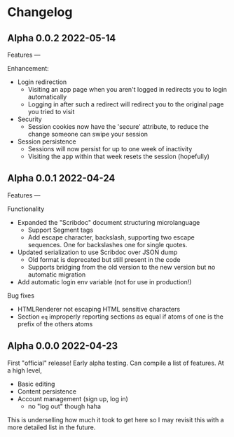 # Changelog

## Alpha 0.0.2 2022-05-14

Features
—

Enhancement:
* Login redirection
  * Visiting an app page when you aren't logged in redirects you to login automatically
  * Logging in after such a redirect will redirect you to the original page you tried to visit
* Security
  * Session cookies now have the 'secure' attribute, to reduce the change someone can swipe your session
* Session persistence
  * Sessions will now persist for up to one week of inactivity
  * Visiting the app within that week resets the session (hopefully)

## Alpha 0.0.1 2022-04-24

Features
—

Functionality
* Expanded the "Scribdoc" document structuring microlanguage 
  * Support Segment tags
  * Add escape character, backslash, supporting two escape sequences. One for backslashes one for single quotes.
* Updated serialization to use Scribdoc over JSON dump
  * Old format is deprecated but still present in the code
  * Supports bridging from the old version to the new version but no automatic migration
* Add automatic login env variable (not for use in production!)

Bug fixes
* HTMLRenderer not escaping HTML sensitive characters
* Section `eq` improperly reporting sections as equal if atoms of one is the prefix of the others atoms

## Alpha 0.0.0 2022-04-23

First "official" release! Early alpha testing.
Can compile a list of features. At a high level,

* Basic editing
* Content persistence
* Account management (sign up, log in)
  * no "log out" though haha

This is underselling how much it took to get here so I may revisit this with a more detailed list in the future.